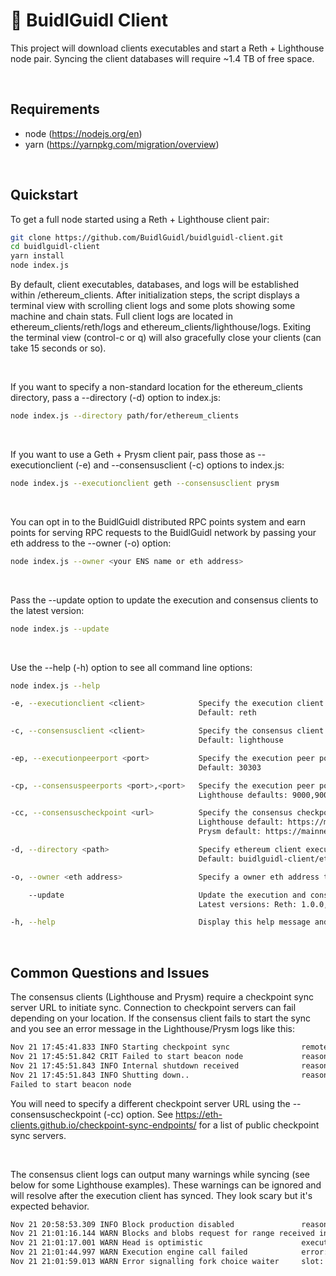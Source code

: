 # 📡 BuidlGuidl Client
This project will download clients executables and start a Reth + Lighthouse node pair. Syncing the client databases will require ~1.4 TB of free space.

&nbsp;
&nbsp;
## Requirements
- node (https://nodejs.org/en)
- yarn (https://yarnpkg.com/migration/overview)

&nbsp;
&nbsp;
## Quickstart
To get a full node started using a Reth + Lighthouse client pair:
  ```bash
  git clone https://github.com/BuidlGuidl/buidlguidl-client.git
  cd buidlguidl-client
  yarn install
  node index.js
  ```

By default, client executables, databases, and logs will be established within /ethereum_clients. After initialization steps, the script displays a terminal view with scrolling client logs and some plots showing some machine and chain stats. Full client logs are located in ethereum_clients/reth/logs and ethereum_clients/lighthouse/logs. Exiting the terminal view (control-c or q) will also gracefully close your clients (can take 15 seconds or so).

&nbsp;
&nbsp;

If you want to specify a non-standard location for the ethereum_clients directory, pass a --directory (-d) option to index.js:
  ```bash
  node index.js --directory path/for/ethereum_clients
  ```

&nbsp;
&nbsp;

If you want to use a Geth + Prysm client pair, pass those as --executionclient (-e) and --consensusclient (-c) options to index.js:
  ```bash
  node index.js --executionclient geth --consensusclient prysm
  ```

&nbsp;
&nbsp;

You can opt in to the BuidlGuidl distributed RPC points system and earn points for serving RPC requests to the BuidlGuidl network by passing your eth address to the --owner (-o) option:
  ```bash
  node index.js --owner <your ENS name or eth address>
  ```

&nbsp;
&nbsp;

Pass the --update option to update the execution and consensus clients to the latest version:
  ```bash
  node index.js --update
  ```

&nbsp;
&nbsp;

Use the --help (-h) option to see all command line options:
  ```bash
  node index.js --help

  -e, --executionclient <client>            Specify the execution client ('reth' or 'geth')
                                            Default: reth

  -c, --consensusclient <client>            Specify the consensus client ('lighthouse' or 'prysm')
                                            Default: lighthouse

  -ep, --executionpeerport <port>           Specify the execution peer port (must be a number)
                                            Default: 30303

  -cp, --consensuspeerports <port>,<port>   Specify the execution peer ports (must be two comma-separated numbers)
                                            Lighthouse defaults: 9000,9001. prysm defaults: 12000,13000

  -cc, --consensuscheckpoint <url>          Specify the consensus checkpoint server URL
                                            Lighthouse default: https://mainnet-checkpoint-sync.stakely.io/
                                            Prysm default: https://mainnet-checkpoint-sync.attestant.io/

  -d, --directory <path>                    Specify ethereum client executable, database, and logs directory
                                            Default: buidlguidl-client/ethereum_clients

  -o, --owner <eth address>                 Specify a owner eth address to opt in to the points system and distributed RPC

      --update                              Update the execution and consensus clients to the latest version.
                                            Latest versions: Reth: 1.0.0, Geth: 1.14.12, Lighthouse: 5.3.0

  -h, --help                                Display this help message and exit
  ```

&nbsp;
&nbsp;
## Common Questions and Issues
The consensus clients (Lighthouse and Prysm) require a checkpoint sync server URL to initiate sync. Connection to checkpoint servers can fail depending on your location. If the consensus client fails to start the sync and you see an error message in the Lighthouse/Prysm logs like this:

```bash
Nov 21 17:45:41.833 INFO Starting checkpoint sync                remote_url: https://mainnet-checkpoint-sync.stakely.io/, service: beacon
Nov 21 17:45:51.842 CRIT Failed to start beacon node             reason: Error loading checkpoint state from remote: HttpClient(, kind: timeout, detail: operation timed out)
Nov 21 17:45:51.843 INFO Internal shutdown received              reason: Failed to start beacon node
Nov 21 17:45:51.843 INFO Shutting down..                         reason: Failure("Failed to start beacon node")
Failed to start beacon node
```

You will need to specify a different checkpoint server URL using the --consensuscheckpoint (-cc) option. See https://eth-clients.github.io/checkpoint-sync-endpoints/ for a list of public checkpoint sync servers.

&nbsp;
&nbsp;

The consensus client logs can output many warnings while syncing (see below for some Lighthouse examples). These warnings can be ignored and will resolve after the execution client has synced. They look scary but it's expected behavior.

```bash
Nov 21 20:58:53.309 INFO Block production disabled               reason: no eth1 backend configured
Nov 21 21:01:16.144 WARN Blocks and blobs request for range received invalid data, error: MissingBlobs, sender_id: BackfillSync { batch_id: Epoch(326557) }, peer_id: 16Uiu2HAkv5priPv8S7bawF8u96aAMgAbtkh95x4PkDvm7WSdH3ER, service: sync
Nov 21 21:01:17.001 WARN Head is optimistic                      execution_block_hash: 0x16410f3d5cb5044dcf596b301a34ec88ffce09dd4346f04aea95d442b1456e62, info: chain not fully verified, block and attestation production disabled until execution engine syncs, service: slot_notifier
Nov 21 21:01:44.997 WARN Execution engine call failed            error: InvalidClientVersion("Input must be exactly 8 characters long (excluding any '0x' prefix)"), service: exec
Nov 21 21:01:59.013 WARN Error signalling fork choice waiter     slot: 10449907, error: ForkChoiceSignalOutOfOrder { current: Slot(10449908), latest: Slot(10449907) }, service: beacon
``` 